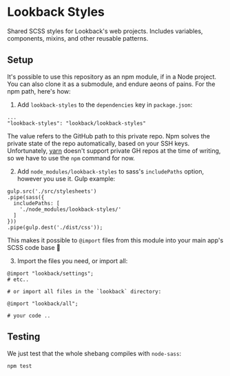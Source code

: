 # Lookback Styles

Shared SCSS styles for Lookback's web projects. Includes variables, components, mixins, and other reusable patterns.

## Setup

It's possible to use this repository as an npm module, if in a Node project. You can also clone it as a submodule, and endure aeons of pains. For the npm path, here's how:

1. Add `lookback-styles` to the `dependencies` key in `package.json`:

  ```
...
"lookback-styles": "lookback/lookback-styles"
  ```

  The value refers to the GitHub path to this private repo. Npm solves the private state of the repo automatically, based on your SSH keys. Unfortunately, [yarn](https://yarnpkg.com) doesn't support private GH repos at the time of writing, so we have to use the `npm` command for now.

2. Add `node_modules/lookback-styles` to sass's `includePaths` option, however you use it. Gulp example:

  ```
gulp.src('./src/stylesheets')
  .pipe(sass({
    includePaths: [
      './node_modules/lookback-styles/'
    ]
  }))
  .pipe(gulp.dest('./dist/css'));
```

  This makes it possible to `@import` files from this module into your main app's SCSS code base 🎉

3. Import the files you need, or import all:

  ```
@import "lookback/settings";
# etc..

# or import all files in the `lookback` directory:

@import "lookback/all";

# your code ..
```

## Testing

We just test that the whole shebang compiles with `node-sass`:

```
npm test
```
